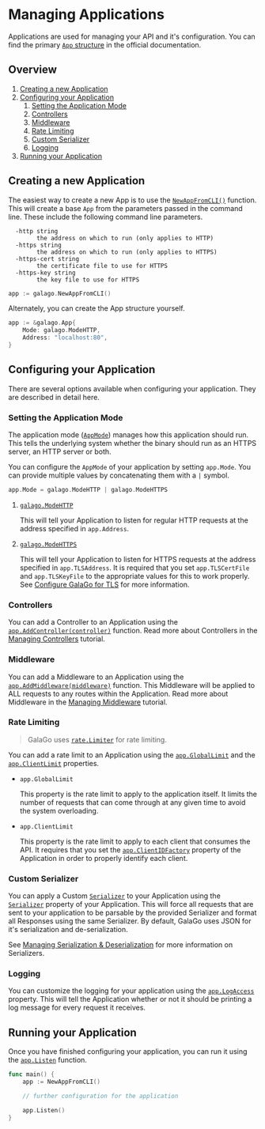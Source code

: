 # Managing Applications

Applications are used for managing your API and it's configuration. You can find the primary [`App` structure](https://godoc.org/github.com/nathan-fiscaletti/galago#App) in the official documentation.

## Overview

1. [Creating a new Application](#creating-a-new-appllication)
2. [Configuring your Application](#configuring-your-application)
   1. [Setting the Application Mode](#setting-the-application-mode)
   2. [Controllers](#controllers)
   3. [Middleware](#middleware)
   4. [Rate Limiting](#rate-limiting)
   5. [Custom Serializer](#custom-serializer)
   6. [Logging](#logging)
3. [Running your Application](#running-your-application)

## Creating a new Application

The easiest way to create a new App is to use the [`NewAppFromCLI()`](https://godoc.org/github.com/nathan-fiscaletti/galago#NewAppFromCLI) function. This will create a base `App` from the parameters passed in the command line. These include the following command line parameters.

```
  -http string
        the address on which to run (only applies to HTTP)
  -https string
        the address on which to run (only applies to HTTPS)
  -https-cert string
        the certificate file to use for HTTPS
  -https-key string
        the key file to use for HTTPS
```

```go
app := galago.NewAppFromCLI()
```

Alternately, you can create the App structure yourself.

```go
app := &galago.App{
    Mode: galago.ModeHTTP,
    Address: "localhost:80",
}
```

## Configuring your Application

There are several options available when configuring your application. They are described in detail here.

### Setting the Application Mode

The application mode ([`AppMode`](https://godoc.org/github.com/nathan-fiscaletti/galago#AppMode)) manages how this application should run. This tells the underlying system whether the binary should run as an HTTPS server, an HTTP server or both.

You can configure the `AppMode` of your application by setting `app.Mode`. You can provide multiple values by concatenating them with a `|` symbol. 

```go
app.Mode = galago.ModeHTTP | galago.ModeHTTPS
```

1. [`galago.ModeHTTP`](https://godoc.org/github.com/nathan-fiscaletti/galago#ModeHTTP)

   This will tell your Application to listen for regular HTTP requests at the address specified in `app.Address`.

2. [`galago.ModeHTTPS`](https://godoc.org/github.com/nathan-fiscaletti/galago#ModeHTTPS)

   This will tell your Application to listen for HTTPS requests at the address specified in `app.TLSAddress`. It is required that you set `app.TLSCertFile` and `app.TLSKeyFile` to the appropriate values for this to work properly. See [Configure GalaGo for TLS](./tls.md) for more information.

### Controllers

You can add a Controller to an Application using the [`app.AddController(controller)`](https://godoc.org/github.com/nathan-fiscaletti/galago#App.AddController) function. Read more about Controllers in the [Managing Controllers](./controllers.md) tutorial.

### Middleware

You can add a Middleware to an Application using the [`app.AddMiddleware(middleware)`](https://godoc.org/github.com/nathan-fiscaletti/galago#App.AddMiddleware) function. This Middleware will be applied to ALL requests to any routes within the Application. Read more about Middleware in the [Managing Middleware](./middleware.md) tutorial.

### Rate Limiting

> GalaGo uses [`rate.Limiter`](https://godoc.org/golang.org/x/time/rate#Limiter) for rate limiting. 

You can add a rate limit to an Application using the [`app.GlobalLimit`](https://godoc.org/github.com/nathan-fiscaletti/galago#App.GlobalLimit) and the [`app.ClientLimit`](https://godoc.org/github.com/nathan-fiscaletti/galago#App.ClientLimit) properties. 

- `app.GlobalLimit`

   This property is the rate limit to apply to the application itself. It limits the number of requests that can come through at any given time to avoid the system overloading.

- `app.ClientLimit`

   This property is the rate limit to apply to each client that consumes the API. It requires that you set the [`app.ClientIDFactory`](https://godoc.org/github.com/nathan-fiscaletti/galago#App.ClientIDFactory) property of the Application in order to properly identify each client.

### Custom Serializer

You can apply a Custom [`Serializer`](https://godoc.org/github.com/nathan-fiscaletti/galago#Serializer) to your Application using the [`Serializer`](https://godoc.org/github.com/nathan-fiscaletti/galago#App.Serializer) property of your Application. This will force all requests that are sent to your application to be parsable by the provided Serializer and format all Responses using the same Serializer. By default, GalaGo uses JSON for it's serialization and de-serialization. 

See [Managing Serialization & Deserialization](./serialization.md) for more information on Serializers.

### Logging

You can customize the logging for your application using the [`app.LogAccess`](https://godoc.org/github.com/nathan-fiscaletti/galago#App.LogAccess) property. This will tell the Application whether or not it should be printing a log message for every request it receives.

## Running your Application

Once you have finished configuring your application, you can run it using the [`app.Listen`](https://godoc.org/github.com/nathan-fiscaletti/galago#App.Listen) function.

```go
func main() {
    app := NewAppFromCLI()

    // further configuration for the application

    app.Listen()
}
```